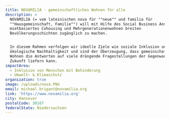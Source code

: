 ```yaml
---
title: NOVAMILIA - gemeinschaftliches Wohnen für alle
description: >
  NOVAMILIA (= vom lateinischen nova für ""neue"" und familia für
  ""Hausgemeinschaft, Familie"") will mit Hilfe des Social Business Ansatzes
  mietbasiertes Cohousing und Mehrgenerationenwohnen breiten
  Bevölkerungsschichten zugänglich zu machen. 


  In diesem Rahmen verfolgen wir ideelle Ziele wie soziale Inklusion und
  ökologische Nachhaltigkeit und sind der Überzeugung, dass gemeinschaftliches
  Wohnen die Antworten auf viele drängende Fragestellungen der Gegenwart und
  Zukunft liefern kann.
impactArea:
  - Inklusion von Menschen mit Behinderung
  - Umwelt– & Klimaschutz
organization: true
image: /uploads/nova.PNG
email: michael.brigant@novamilia.org
link: 'https://www.novamilia.org'
city: Hannover
postalCode: 30167
federalState: Niedersachsen
---
```


